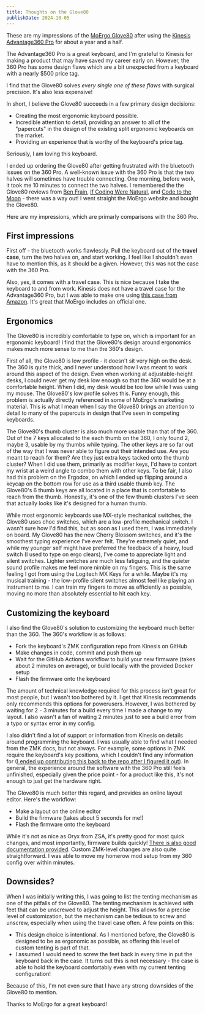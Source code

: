 ```yaml
---
title: Thoughts on the Glove80
publishDate: 2024-10-05
---
```


These are my impressions of the [MoErgo
Glove80](https://www.moergo.com/collections/glove80-keyboards/products/glove80-ergonomic-keyboard-revision-2-with-cherry-blossom-30gf-silent-linear-switches?variant=50146620965137)
after using the [Kinesis Advantage360
Pro](https://kinesis-ergo.com/shop/adv360pro/) for about a year and a half.

The Advantage360 Pro is a great keyboard, and I'm grateful to Kinesis for making
a product that may have saved my career early on. However, the 360 Pro has some
design flaws which are a bit unexpected from a keyboard with a nearly $500 price
tag.

I find that the Glove80 solves *every single one of these flaws* with surgical
precision. It's also less expensive!

In short, I believe the Glove80 succeeds in a few primary design decisions:

- Creating the most ergonomic keyboard possible.
- Incredible attention to detail, providing an answer to all of the "papercuts"
in the design of the existing split ergonomic keyboards on the market.
- Providing an experience that is worthy of the keyboard's price tag.

Seriously, I am loving this keyboard.

I ended up ordering the Glove80 after getting frustrated with the bluetooth
issues on the 360 Pro. A well-known issue with the 360 Pro is that the two
halves will sometimes have trouble connecting. One morning, before work, it took
me 10 minutes to connect the two halves. I remembered the the Glove80 reviews
from [Ben Frain](https://youtu.be/Q-mNGb7-Ywo), [If Coding Were
Natural](https://youtu.be/iwjtiNxAkMA), and [Code to the
Moon](https://youtu.be/PFFa3h7eLWM) - there was a way out! I went straight the
MoErgo website and bought the Glove80.

Here are my impressions, which are primarly comparisons with the 360 Pro. 

## First impressions

First off - the bluetooth works flawlessly. Pull the keyboard out of the **travel
case**, turn the two halves on, and start working. I feel like I shouldn't even
have to mention this, as it should be a given. However, this was not the case
with the 360 Pro.

Also, yes, it comes with a travel case. This is nice because I take the keyboard
to and from work. Kinesis does not have a travel case for the Advantage360 Pro,
but I was able to make one using [this case from
Amazon](https://www.amazon.com/gp/product/B09WBWTL8B/). It's great that MoErgo
includes an official one.

## Ergonomics

The Glove80 is incredibly comfortable to type on, which is important for an
ergonomic keyboard! I find that the Glove80's design around ergonomics makes
much more sense to me than the 360's design.

First of all, the Glove80 is low profile - it doesn't sit very high on the desk.
The 360 is quite thick, and I never understood how I was meant to work around
this aspect of the design. Even when working at adjustable-height desks, I could
never get my desk low enough so that the 360 would be at a comfortable height.
When I did, my desk would be too low while I was using my mouse. The Glove80's
low profile solves this. Funny enough, this problem is actually directly
referenced in some of MoErgo's marketing material. This is what I mean when I
say the Glove80 brings an attention to detail to many of the papercuts in design
that I've seen in competing keyboards.

The Glove80's thumb cluster is also much more usable than that of the 360. Out
of the 7 keys allocated to the each thumb on the 360, I only found 2, maybe 3,
usable by my thumbs while typing. The other keys are so far out of the way that
I was never able to figure out their intended use. Are you meant to reach for
them? Are they just extra keys tacked onto the thumb cluster? When I did use
them, primarily as modifier keys, I'd have to contort my wrist at a weird angle
to combo them with other keys. To be fair, I also had this problem on the
Ergodox, on which I ended up flipping around a keycap on the bottom row for use
as a third usable thumb key. The Glove80's 6 thumb keys are all located in a place that
is comfortable to reach from the thumb. Honestly, it's one of the few thumb
clusters I've seen that actually looks like it's designed for a human thumb.

While most ergonomic keyboards use MX-style mechanical switches, the Glove80
uses choc switches, which are a low-profile mechanical switch. I wasn't sure how
I'd find this, but as soon as I used them, I was immediately on board. My
Glove80 has the new Cherry Blossom switches, and it's the smoothest typing
experience I've ever felt. They're extremely quiet, and while my younger self
might have preferred the feedback of a heavy, loud switch (I used to type on
ergo clears), I've come to appreciate light and silent switches. Lighter
switches are much less fatiguing, and the quieter sound profile makes me feel
more nimble on my fingers. This is the same feeling I got from using the
Logitech MX Keys for a while. Maybe it's my musical training - the low-profile
silent switches almost feel like playing an instrument to me. I can train my
fingers to move as efficiently as possible, moving no more than absolutely
essential to hit each key.

## Customizing the keyboard

I also find the Glove80's solution to customizing the keyboard much better than
the 360. The 360's workflow is as follows:

- Fork the keyboard's ZMK configuration repo from Kinesis on GitHub
- Make changes in code, commit and push them up
- Wait for the GitHub Actions workflow to build your new firmware (takes about 2
  minutes on average), or build locally with the provided Docker setup
- Flash the firmware onto the keyboard

The amount of technical knowledge required for this process isn't great for most
people, but I wasn't too bothered by it. I get that Kinesis recommends only
recommends this options for powerusers. However, I was bothered by waiting for
2 - 3 minutes for a build every time I made a change to my layout. I also wasn't
a fan of waiting 2 minutes just to see a build error from a typo or syntax error
in my config.

I also didn't find a lot of support or information from Kinesis on
details around programming the keyboard. I was usually able to find what I
needed from the ZMK docs, but not always. For example, some options in ZMK
require the keyboard's key positions, which I couldn't find any information for
([I ended up contributing this back to the repo after I figured it
out](https://github.com/KinesisCorporation/Adv360-Pro-ZMK/issues/217)). In
general, the experience around the software with the 360 Pro still feels
unfinished, especially given the price point - for a product like this, it's not
enough to just get the hardware right.

The Glove80 is much better this regard, and provides an online layout editor.
Here's the workflow:

- Make a layout on the online editor
- Build the firmware (takes about 5 seconds for me!)
- Flash the firmware onto the keyboard

While it's not as nice as Oryx from ZSA, it's pretty good for most quick
changes, and most importantly, firmware builds quickly! [There is also good
documentation provided](https://docs.moergo.com/layout-editor-guide/). Custom
ZMK-level changes are also quite straightforward. I was able to move my homerow
mod setup from my 360 config over within minutes.

## Downsides?

When I was initially writing this, I was going to list the tenting mechanism as
one of the pitfalls of the Glove80. The tenting mechanism is achieved with feet
that can be unscrewed to adjust the height. This allows for a precise level of
customization, but the mechanism can be tedious to screw and unscrew, especially
when using the travel case often. A few points on this:

- This design choice is intentional. As I mentioned before, the Glove80 is
designed to be as ergonomic as possible, as offering this level of custom
tenting is part of that.
- I assumed I would need to screw the feet back in every time in put the
keyboard back in the case. It turns out this is not necessary - the case is able
to hold the keyboard comfortably even with my current tenting configuration!

Because of this, I'm not even sure that I have any strong downsides of the
Glove80 to mention.

Thanks to MoErgo for a great keyboard!
